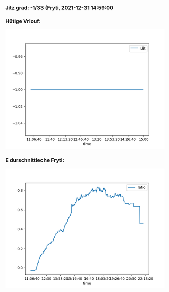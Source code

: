 ### Jitz grad: -1/33 (Fryti, 2021-12-31 14:59:00

### Hütige Vrlouf:
![Graph](Today.png)

### E durschnittleche Fryti:
![Graph](Fryti.png)